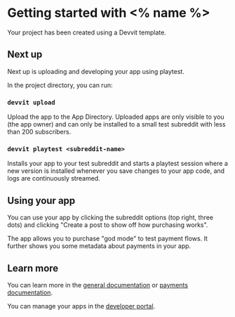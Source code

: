# Getting started with <% name %>

Your project has been created using a Devvit template.

## Next up

Next up is uploading and developing your app using playtest.

In the project directory, you can run:

### `devvit upload`

Upload the app to the App Directory. Uploaded apps are only visible to you (the app owner) and can only be installed to a small test subreddit with less than 200 subscribers.

### `devvit playtest <subreddit-name>`

Installs your app to your test subreddit and starts a playtest session where a new version is installed whenever you save changes to your app code, and logs are continuously streamed.

## Using your app

You can use your app by clicking the subreddit options (top right, three dots) and clicking "Create a post to show off how purchasing works".

The app allows you to purchase "god mode" to test payment flows. It further shows you some metadata about payments in your app.

## Learn more

You can learn more in the [general documentation](https://developers.reddit.com/docs/) or [payments documentation](https://developers.reddit.com/docs/capabilities/payments).

You can manage your apps in the [developer portal](https://developers.reddit.com/my/apps).
